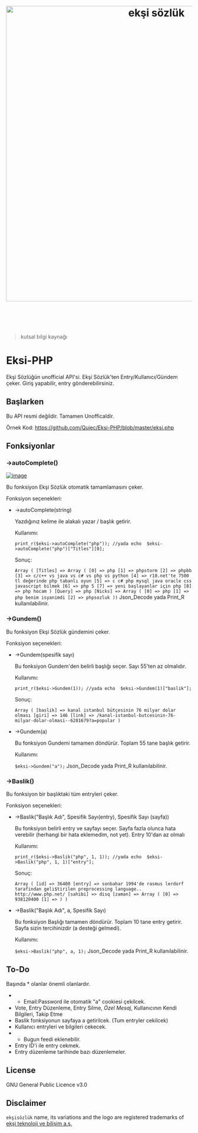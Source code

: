 <h1 align="center">
	<br>
	<img width="800" src="https://eksisozluk.com/content/img/new-design/eksisozluk_logo.svg" alt="ekşi sözlük">
	<br>
  <br>
  <br>
</h1>

> kutsal bilgi kaynağı


# Eksi-PHP
Ekşi Sözlüğün unofficial API'si. Ekşi Sözlük'ten Entry/Kullanıcı/Gündem çeker. Giriş yapabilir, entry gönderebilirsiniz.

## Başlarken

Bu API resmi değildir. Tamamen Unofficaldir.

Örnek Kod: https://github.com/Quiec/Eksi-PHP/blob/master/eksi.php

## Fonksiyonlar

### ->autoComplete()
[![image](https://i.hizliresim.com/qArOlW.png)](https://hizliresim.com/qArOlW)

Bu fonksiyon Ekşi Sözlük otomatik tamamlamasını çeker.
	
Fonksiyon seçenekleri:

 -  ->autoComplete(string)

	Yazdığınız kelime ile alakalı yazar / başlık getirir.
	  
	   Kullanımı:
	
    `print_r($eksi->autoComplete("php"));
	//yada
	echo  $eksi->autoComplete("php")["Titles"][0];`
	
	Sonuç:
	
	  `Array ( [Titles] => Array ( [0] => php [1] => phpstorm [2] => phpbb [3] => c/c++ vs java vs c# vs php vs python [4] => r10.net'te 7500 tl değerinde php tabanlı oyun [5] => c c# php mysql java oracle css javascript bilmek [6] => php 5 [7] => yeni başlayanlar için php [8] => php hocam ) [Query] => php [Nicks] => Array ( [0] => php [1] => php benim isyanimdi [2] => phpsozluk ))`
	Json_Decode yada Print_R kullanılabilinir.
	

### ->Gundem()

Bu fonksiyon Ekşi Sözlük gündemini çeker.
	
Fonksiyon seçenekleri:
	

 -  ->Gundem(spesifik sayı)

	Bu fonksiyon Gundem'den belirli başlığı seçer. Sayı 55'ten az olmalıdır.
	  
	   Kullanımı:
	
    `print_r($eksi->Gundem(1));
	//yada
	echo  $eksi->Gundem(1)["baslik"];`
	
	Sonuç:
	
	  `Array ( [baslik] => kanal istanbul bütçesinin 76 milyar dolar olması [giri] => 146 [link] => /kanal-istanbul-butcesinin-76-milyar-dolar-olmasi--6281679?a=popular )`
		
 -  ->Gundem(a)

	Bu fonksiyon Gundemi tamamen döndürür. Toplam 55 tane başlık getirir.
	  
	   Kullanımı:
	
    `$eksi->Gundem("a");`
	Json_Decode yada Print_R kullanılabilinir.
	
### ->Baslik()

Bu fonksiyon bir başlıktaki tüm entryleri çeker.
	
Fonksiyon seçenekleri:
	

 -  ->Baslik("Başlık Adı", Spesifik Sayı(entry), Spesifik Sayı (sayfa))

	Bu fonksiyon belirli entry ve sayfayı seçer. Sayfa fazla olunca hata verebilir (herhangi bir hata eklemedim, not yet). Entry 10'dan az olmalı
	  
	   Kullanımı:
	
    `print_r($eksi->Baslik("php", 1, 1));
	//yada
	echo  $eksi->Baslik("php", 1, 1)["entry"];`
	
	Sonuç:
	
	  `Array ( [id] => 36400 [entry] => sonbahar 1994'de rasmus lerdorf tarafindan geli$tirilen preprocessing language.. http://www.php.net/ [sahibi] => disq [zaman] => Array ( [0] => 938120400 [1] => ) )`
		
 -  ->Baslik("Başlık Adı", a, Spesifik Sayı)

	Bu fonksiyon Başlığı tamamen döndürür. Toplam 10 tane entry getirir. Sayfa sizin tercihinizdir (a desteği gelmedi).
	  
	   Kullanımı:
	
    `$eksi->Baslik("php", a, 1);`
	Json_Decode yada Print_R kullanılabilinir.


## To-Do
Başında * olanlar önemli olanlardır.

- * Email:Password ile otomatik "a" cookiesi çekilcek.
- Vote, Entry Düzenleme, Entry Silme, *Özel Mesaj*, Kullanıcının Kendi Bilgileri, Takip Etme
- Baslik fonksiyonun sayfaya a getirilcek. (Tum entryler cekilcek)
- Kullanıcı entryleri ve bilgileri cekecek.
- * Bugun feedi eklenebilir.
- Entry ID'i ile entry cekmek.
- Entry düzenleme tarihinde bazı düzenlemeler.

## License

GNU General Public Licence v3.0

## Disclaimer

`ekşisözlük` name, its variations and the logo are registered trademarks of [ekşi teknoloji ve bilişim a.ş.](http://eksiteknoloji.com/)
